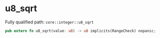 # u8_sqrt

Fully qualified path: `core::integer::u8_sqrt`

```rust
pub extern fn u8_sqrt(value: u8) -> u8 implicits(RangeCheck) nopanic;
```

